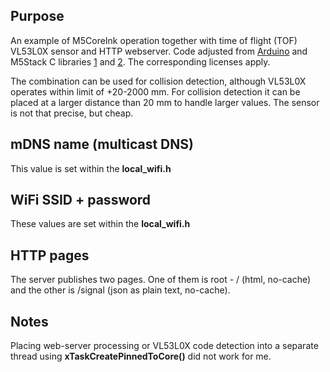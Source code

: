 ## Purpose
An example of M5CoreInk operation together with time of flight (TOF) VL53L0X sensor and HTTP webserver.
Code adjusted from [Arduino](https://docs.arduino.cc/) and M5Stack C libraries [1](https://github.com/m5stack/M5Core-Ink) and [2](https://github.com/m5stack/M5Unit-TOF). The corresponding licenses apply.

The combination can be used for collision detection, although VL53L0X operates within limit of +20-2000 mm. For collision detection it can be placed at a larger distance than 20 mm to handle larger values. The sensor is not that precise, but cheap. 

## mDNS name (multicast DNS)
This value is set within the __local_wifi.h__

## WiFi SSID + password
These values are set within the __local_wifi.h__

## HTTP pages
The server publishes two pages. One of them is root - / (html, no-cache) and the other is /signal (json as plain text, no-cache).

## Notes
Placing web-server processing or VL53L0X code detection into a separate thread using __xTaskCreatePinnedToCore()__ did not work for me.
